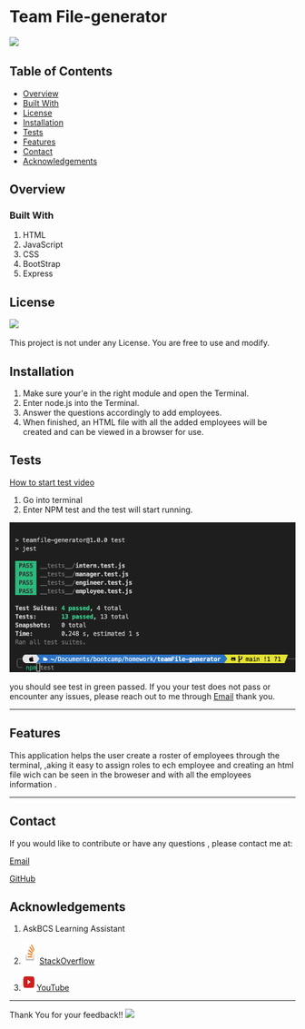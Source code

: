 # Team File-generator
![](https://img.shields.io/badge/License-None-red.svg)

## Table of Contents

- [Overview](#overview)
- [Built With](#built-with)
- [License](#license)
- [Installation](#installation)
- [Tests](#tests)
- [Features](#features)
- [Contact](#contact)
- [Acknowledgements](#acknowledgements)

## Overview

<!-- TODO: Add a screenshot of the live project.
    1. Link to a 'live demo.'
    2. Describe your overall experience in a couple of sentences.
    3. List a few specific technical things that you learned or improved on.
    4. Share any other tips or guidance for others attempting this or something similar.
 -->

### Built With
1. HTML
2. JavaScript
3. CSS
4. BootStrap
5. Express

## License
 
![](https://img.shields.io/badge/License-None-red.svg)

 This project is not under any License. You are free to use and modify.

## Installation

1. Make sure your'e in the right module and open the Terminal.
2. Enter node.js into the Terminal.
3. Answer the questions accordingly to add employees.
4. When finished, an HTML file with all the added employees will be created and can be viewed in a browser for use.

## Tests

[How to start test video](https://drive.google.com/file/d/1XyXkdd526q9CPi83QLWlxqTnTVHkF3bS/view)

1. Go into terminal
2. Enter NPM test and the test will start running.

![Test in green passed](images/screenshot.png)

you should see test in green passed.  If you your test does not pass or encounter any issues, please reach out to me through [Email](moraadrian510@icloud.com) thank you.

---
## Features

This application helps the user create a roster of employees through the terminal, ,aking it easy to assign roles to ech employee and creating an html file wich can be seen in the broweser and with all the employees information .

---
## Contact

If you would like to contribute or have any questions , please contact me at:


[Email](moraadrian510@icloud.com)

[GitHub](https://github.com/moraadrian510)


## Acknowledgements

1. AskBCS Learning Assistant
2. <img src="images/768px-Stack_Overflow_icon.svg.png"  width="25" height="40">  [StackOverflow](https://stackoverflow.com/)

3.  <img src="images/youtube-icon-flat-red-play-button-logo-vector.webp"  width="20" height="30"> [YouTube](https://www.youtube.com/watch?v=ljVwKLLCEYg)

--- 
 Thank You for your feedback!!
![](https://media3.giphy.com/media/26tn33aiTi1jkl6H6/giphy.gif)